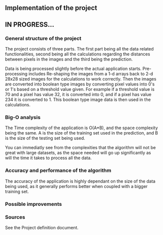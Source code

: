
## Implementation of the project

## IN PROGRESS...

### General structure of the project

The project consists of three parts. The first part being all the data related functionalities, second being all the calculations regarding the distances between pixels in the images and the third being the prediction.

Data is being processed slightly before the actual application starts. Pre-processing includes Re-shaping the images from a 1-d arrays back to 2-d 28x28 sized images for the calculations to work correctly. Then the images are converted into boolean type images by converting pixel values into 0's or 1's based on a threshold value given. For example if a threshold value is 70 and a pixel has value 32, it is converted into 0, and if a pixel has value 234 it is converted to 1. This boolean type image data is then used in the calculations.







### Big-O analysis

The Time complexity of the application is O(A*B), and the space complexity being the same. A is the size of the training set used in the prediction, and B is the size of the testing set being used.

You can immediatly see from the complexities that the algorithm will not be great with large datasets, as the space needed will go up significantly as will the time it takes to process all the data.


### Accuracy and performance of the algorithm

The accuracy of the application is highly dependant on the size of the data being used, as it generally performs better when coupled with a bigger training set.


### Possible improvements




### Sources

See the Project definition document.
